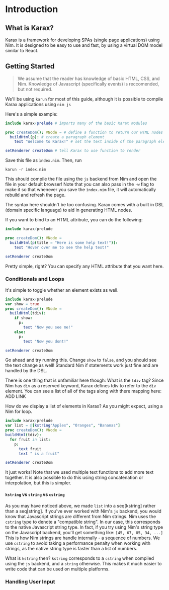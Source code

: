 # Introduction

## What is Karax?
Karax is a framework for developing SPAs (single page applications) using Nim. 
It is designed to be easy to use and fast, by using a virtual DOM model similar to React.

## Getting Started
> We assume that the reader has knowledge of basic HTML, CSS, and Nim.
> Knowledge of Javascript (specifically events) is reccomended, but not required.

We'll be using `karun` for most of this guide, although it is possible to compile Karax applications using `nim js` 

Here's a simple example:
```nim
include karax/prelude # imports many of the basic Karax modules

proc createDom(): VNode = # define a function to return our HTML nodes
  buildHtml(p): # create a paragraph element
    text "Welcome to Karax!" # set the text inside of the paragraph element

setRenderer createDom # tell Karax to use function to render
```

Save this file as `ìndex.nim`. Then, run
```
karun -r index.nim
```
This should compile the file using the `js` backend from Nim and open the file in your default browser!
Note that you can also pass in the `-w` flag to make it so that whenever you save the `ìndex.nim` file, it will automatically rebuild and refresh the page.

The syntax here shouldn't be too confusing. 
Karax comes with a built in DSL (domain specific language) to aid in generating HTML nodes.

If you want to bind to an HTML attribute, you can do the following:
```nim
include karax/prelude

proc createDom(): VNode =
  buildHtml(p(title = "Here is some help text!")):
    text "Hover over me to see the help text!"

setRenderer createDom
```
Pretty simple, right? You can specify any HTML attribute that you want here.

### Conditionals and Loops
It's simple to toggle whether an element exists as well.

```nim
include karax/prelude
var show = true
proc createDom(): VNode =
  buildHtml(tdiv):
    if show:
      p:
        text "Now you see me!"
    else:
      p:
        text "Now you dont!"

setRenderer createDom
```
Go ahead and try running this. Change `show` to `false`, and you should see the text change as well!
Standard Nim if statements work just fine and are handled by the DSL.

There is one thing that is unfamiliar here though: What is the `tdiv` tag? 
Since Nim has `div` as a reserved keyword, Karax defines tdiv to refer to the `div` element.
You can see a list of all of the tags along with there mapping here: ADD LINK

How do we display a list of elements in Karax? As you might expect, using a Nim for loop.

```nim
include karax/prelude
var list = @[kstring"Apples", "Oranges", "Bananas"]
proc createDom(): VNode =
buildHtml(tdiv):
  for fruit in list:
    p:
      text fruit
      text " is a fruit"

setRenderer createDom
```
It just works! Note that we used multiple text functions to add more text together.
It is also possible to do this using string concatenation or interpolation, but this is simpler.

#### `kstring` vs `string` vs `cstring`
As you may have noticed above, we made `list` into a seq[kstring] rather than a seq[string].
If you've ever worked with Nim's `js` backend, you would know that Javascript strings are different from Nim strings. 
Nim uses the `cstring` type to denote a "compatible string". 
In our case, this corresponds to the native Javascript string type. 
In fact, if you try using Nim's string type on the Javascript backend, you'll get something like:
```[45, 67, 85, 34, ...]```
This is how Nim strings are handle internally - a sequence of numbers.
We use `cstring` to avoid taking a performance penalty when working with strings, as the native string type is faster than a list of numbers.

What is `kstring` then? `kstring` corresponds to a `cstring` when compiled using the `js` backend, and a `string` otherwise.
This makes it much easier to write code that can be used on multiple platforms.

### Handling User Input
